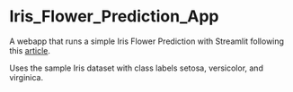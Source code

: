 # Iris_Flower_Prediction_App
A webapp that runs a simple Iris Flower Prediction with Streamlit following this [article](https://towardsdatascience.com/how-to-build-a-simple-machine-learning-web-app-in-python-68a45a0e0291).

Uses the sample Iris dataset with class labels setosa, versicolor, and virginica. 
